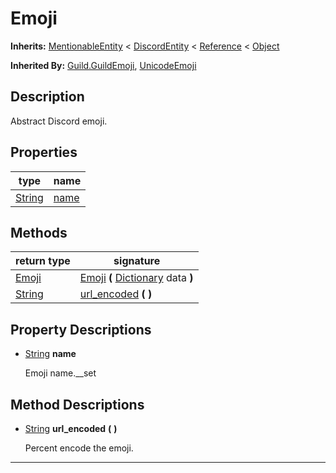   
# Emoji
  
**Inherits:** [MentionableEntity](./class_mentionableentity.md) < [DiscordEntity](./class_discordentity.md) < [Reference](https://docs.godotengine.org/en/3.5/classes/class_reference.html) < [Object](https://docs.godotengine.org/en/3.5/classes/class_object.html)  
  
**Inherited By:** [Guild.GuildEmoji](./class_guild.md#guildemoji), [UnicodeEmoji](./class_unicodeemoji.md)  
  
## Description
  
Abstract Discord emoji.  
  
## Properties
  
| type                                                                    | name                   |
|-------------------------------------------------------------------------|------------------------|
| [String](https://docs.godotengine.org/en/3.5/classes/class_string.html) | [name](#property-name) |  
  
## Methods
  
| return type                                                             | signature                                                                                                               |
|-------------------------------------------------------------------------|-------------------------------------------------------------------------------------------------------------------------|
| [Emoji](./class_emoji.md)                                               | [Emoji](#method-Emoji) **(** [Dictionary](https://docs.godotengine.org/en/3.5/classes/class_dictionary.html) data **)** |
| [String](https://docs.godotengine.org/en/3.5/classes/class_string.html) | [url\_encoded](#method-url-encoded) **(**  **)**                                                                        |  
  
## Property Descriptions
  
- <a name="property-name"></a>[String](https://docs.godotengine.org/en/3.5/classes/class_string.html) **name**  
  
	Emoji name.__set
  
  
## Method Descriptions
  
- <a name="method-url-encoded"></a>[String](https://docs.godotengine.org/en/3.5/classes/class_string.html) **url\_encoded** **(**  **)**  
  
	Percent encode the emoji.  
________________

  
